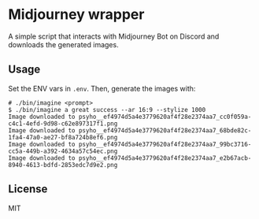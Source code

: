 # Midjourney wrapper

A simple script that interacts with Midjourney Bot on Discord and downloads the generated images.

## Usage

Set the ENV vars in `.env`. Then, generate the images with:

```shell
# ./bin/imagine <prompt>
$ ./bin/imagine a great success --ar 16:9 --stylize 1000
Image downloaded to psyho__ef4974d5a4e3779620af4f28e2374aa7_cc0f059a-c4c1-4efd-9d98-c62e897317f1.png
Image downloaded to psyho__ef4974d5a4e3779620af4f28e2374aa7_68bde82c-1fa4-47a0-ae27-bf8a724b8ef6.png
Image downloaded to psyho__ef4974d5a4e3779620af4f28e2374aa7_99bc3716-cc5a-449b-a392-4634a57c54ec.png
Image downloaded to psyho__ef4974d5a4e3779620af4f28e2374aa7_e2b67acb-8940-4613-bdfd-2853edc7d9e2.png
```

## License

MIT
